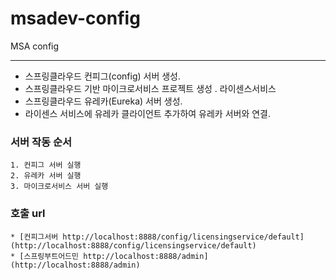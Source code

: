 # msadev-config
MSA config

---

* 스프링클라우드 컨피그(config) 서버 생성.
* 스프링클라우드 기반 마이크로서비스 프로젝트 생성 . 라이센스서비스
* 스프링클라우드 유레카(Eureka) 서버 생성.
* 라이센스 서비스에 유레카 클라이언트 추가하여 유레카 서버와 연결.

### 서버 작동 순서
```
1. 컨피그 서버 실행
2. 유레카 서버 실행
3. 마이크로서비스 서버 실행
```
### 호출 url
```
* [컨피그서버 http://localhost:8888/config/licensingservice/default](http://localhost:8888/config/licensingservice/default)
* [스프링부트어드민 http://localhost:8888/admin](http://localhost:8888/admin)
```
